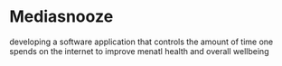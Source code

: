 # Mediasnooze
developing a software application that controls the amount of time one spends on the internet to improve menatl health and overall wellbeing
